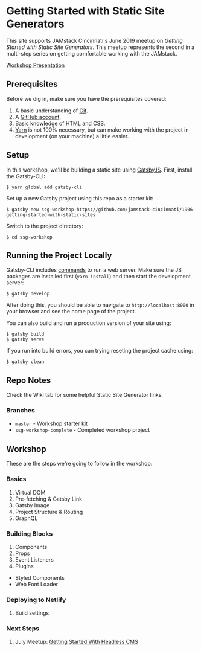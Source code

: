 Getting Started with Static Site Generators
==========

This site supports JAMstack Cincinnati's June 2019 meetup on _Getting Started with Static Site Generators_. This meetup represents the second in a multi-step series on getting comfortable working with the JAMstack.

[Workshop Presentation](https://docs.google.com/presentation/d/12_HeL80Du2B6GEUQhsxrLm4R0gKGQdaM9Hm1JEtk_HQ/edit?usp=sharing)

Prerequisites
----------

Before we dig in, make sure you have the prerequisites covered:

1. A basic understanding of [Git](https://git-scm.com/).
2. A [GitHub account](https://github.com/).
3. Basic knowledge of HTML and CSS.
4. [Yarn](https://yarnpkg.com/en/docs/install) is not 100% necessary, but can make working with the project in development (on your machine) a little easier.

Setup
----------

In this workshop, we'll be building a static site using [GatsbyJS](https://www.gatsbyjs.org/). First, install the Gatsby-CLI:

    $ yarn global add gatsby-cli

Set up a new Gatsby project using this repo as a starter kit:

    $ gatsby new ssg-workshop https://github.com/jamstack-cincinnati/1906-getting-started-with-static-sites

Switch to the project directory:

    $ cd ssg-workshop


Running the Project Locally
----------

Gatsby-CLI includes [commands](https://www.gatsbyjs.org/docs/gatsby-cli/) to run a web server. Make sure the JS packages are installed first (`yarn install`) and then start  the development server:

    $ gatsby develop

After doing this, you should be able to navigate to `http://localhost:8000` in your browser and see the home page of the project.

You can also build and run a production version of your site using:

    $ gatsby build
    $ gatsby serve

If you run into build errors, you can trying reseting the project cache using:

    $ gatsby clean

Repo Notes
----------


Check the Wiki tab for some helpful Static Site Generator links.

### Branches
* `master` - Workshop starter kit
* `ssg-workshop-complete` - Completed workshop project


Workshop
----------

These are the steps we're going to follow in the workshop:

### Basics

1. Virtual DOM
2. Pre-fetching & Gatsby Link
3. Gatsby Image
4. Project Structure & Routing
5. GraphQL

### Building Blocks

1. Components
2. Props
3. Event Listeners
4. Plugins
  - Styled Components
  - Web Font Loader

### Deploying to Netlify

1. Build settings

### Next Steps

1. July Meetup: [Getting Started With Headless CMS](https://www.meetup.com/JAMstack-Cincinnati/events/261657135/)

